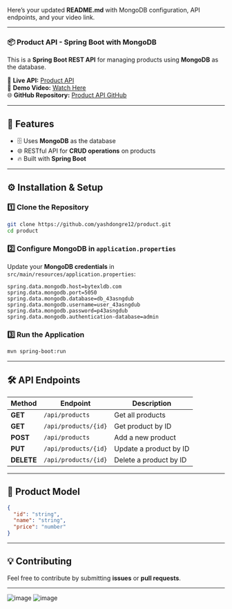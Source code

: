 Here’s your updated **README.md** with MongoDB configuration, API endpoints, and your video link.  

---

### **📦 Product API - Spring Boot with MongoDB**
This is a **Spring Boot REST API** for managing products using **MongoDB** as the database.

🔗 **Live API:** [Product API](https://nixxlo-8080.bytexl.dev/api/products)  
🎥 **Demo Video:** [Watch Here](https://drive.google.com/file/d/1Wv6kYSuUqjgx3g2jkb382MRzd1gRVTDb/view?usp=sharing)  
🌐 **GitHub Repository:** [Product API GitHub](https://github.com/yashdongre12/product.git)

---

## **📌 Features**
- 🗄️ Uses **MongoDB** as the database
- 🌐 RESTful API for **CRUD operations** on products
- 🔥 Built with **Spring Boot**

---

## **⚙️ Installation & Setup**
### **1️⃣ Clone the Repository**
```sh
git clone https://github.com/yashdongre12/product.git
cd product
```

### **2️⃣ Configure MongoDB in `application.properties`**
Update your **MongoDB credentials** in `src/main/resources/application.properties`:
```properties
spring.data.mongodb.host=bytexldb.com
spring.data.mongodb.port=5050
spring.data.mongodb.database=db_43asngdub
spring.data.mongodb.username=user_43asngdub
spring.data.mongodb.password=p43asngdub
spring.data.mongodb.authentication-database=admin
```

### **3️⃣ Run the Application**
```sh
mvn spring-boot:run
```

---

## **🛠️ API Endpoints**
| Method | Endpoint               | Description                  |
|--------|------------------------|------------------------------|
| **GET**    | `/api/products`         | Get all products             |
| **GET**    | `/api/products/{id}`    | Get product by ID            |
| **POST**   | `/api/products`         | Add a new product            |
| **PUT**    | `/api/products/{id}`    | Update a product by ID       |
| **DELETE** | `/api/products/{id}`    | Delete a product by ID       |

---

## **📜 Product Model**
```json
{
  "id": "string",
  "name": "string",
  "price": "number"
}
```

---

## **💡 Contributing**
Feel free to contribute by submitting **issues** or **pull requests**.

---
![image](https://github.com/user-attachments/assets/6d3bb288-25ff-49ee-a17f-e112d4dee1c5)
![image](https://github.com/user-attachments/assets/3827fa16-c4e5-44bd-a911-9f6d12b539d3)

